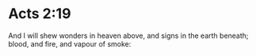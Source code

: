 # Acts 2:19

And I will shew wonders in heaven above, and signs in the earth beneath; blood, and fire, and vapour of smoke: